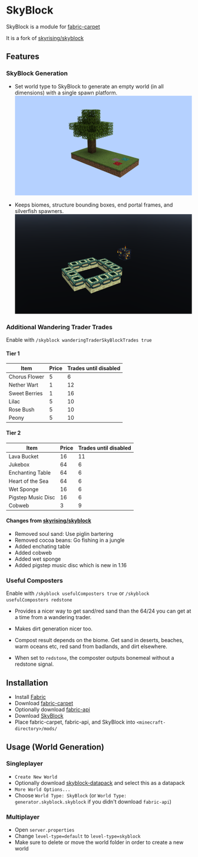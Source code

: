 # SkyBlock

SkyBlock is a module for [fabric-carpet](https://github.com/gnembon/fabric-carpet)

It is a fork of [skyrising/skyblock](https://github.com/skyrising/skyblock)

## Features

### SkyBlock Generation

- Set world type to SkyBlock to generate an empty world (in all dimensions) with a single spawn platform.
![small spawn platform with grass, mycelium, nylium, and a tree](screenshots/spawn_platform.png?raw=true "Spawn Platform")

- Keeps biomes, structure bounding boxes, end portal frames, and silverfish spawners.
![end portal frame remains](screenshots/end_portal.png?raw=true "End Portal Frame")

### Additional Wandering Trader Trades
Enable with ```/skyblock wanderingTraderSkyBlockTrades true```
#### Tier 1
| Item          | Price | Trades until disabled |
| ------------- | ----- | --------------------- |
| Chorus Flower | 5     | 6                     |
| Nether Wart   | 1     | 12                    |
| Sweet Berries | 1     | 16                    |
| Lilac         | 5     | 10                    |
| Rose Bush     | 5     | 10                    |
| Peony         | 5     | 10                    |

#### Tier 2
| Item               | Price | Trades until disabled |
| ------------------ | ----- | --------------------- |
| Lava Bucket        | 16    | 11                    |
| Jukebox            | 64    | 6                     |
| Enchanting Table   | 64    | 6                     |
| Heart of the Sea   | 64    | 6                     |
| Wet Sponge         | 16    | 6                     |
| Pigstep Music Disc | 16    | 6                     |
| Cobweb             | 3     | 9                     |

#### Changes from [skyrising/skyblock](https://github.com/skyrising/skyblock)
- Removed soul sand: Use piglin bartering
- Removed cocoa beans: Go fishing in a jungle
- Added enchating table
- Added cobweb
- Added wet sponge
- Added pigstep music disc which is new in 1.16


### Useful Composters
Enable with ```/skyblock usefulComposters true``` or ```/skyblock usefulComposters redstone```
- Provides a nicer way to get sand/red sand than the 64/24 you can get at a time from a wandering trader.
- Makes dirt generation nicer too.
- Compost result depends on the biome.
Get sand in deserts, beaches, warm oceans etc, red sand from badlands, and dirt elsewhere.
  
- When set to ```redstone```, the composter outputs bonemeal without a redstone signal.

## Installation
- Install [Fabric](https://fabricmc.net/use)
- Download [fabric-carpet](https://github.com/gnembon/fabric-carpet/releases)
- Optionally download [fabric-api](https://www.curseforge.com/minecraft/mc-mods/fabric-api/files)
- Download [SkyBlock](https://github.com/jsorrell/skyblock/releases)
- Place fabric-carpet, fabric-api, and SkyBlock into `<minecraft-directory>/mods/`

## Usage (World Generation)
### Singleplayer
- `Create New World`
- Optionally download [skyblock-datapack](https://github.com/jsorrell/skyblock-datapack) and select this as a datapack
- `More World Options...`
- Choose `World Type: SkyBlock` (or `World Type: generator.skyblock.skyblock` if you didn't download `fabric-api`)

### Multiplayer
- Open `server.properties`
- Change `level-type=default` to `level-type=skyblock`
- Make sure to delete or move the world folder in order to create a new world